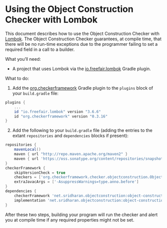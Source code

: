 # Using the Object Construction Checker with Lombok

This document describes how to use the Object Construction Checker with
[Lombok](https://projectlombok.org).
The Object Construction Checker guarantees, at compile time, that there
will be no run-time exceptions due to the programmer failing to set a
required field in a call to a builder.

What you’ll need:
* A project that uses Lombok via the [io.freefair.lombok](https://plugins.gradle.org/plugin/io.freefair.lombok) Gradle plugin.

What to do:

1. Add the [org.checkerframework](https://github.com/kelloggm/checkerframework-gradle-plugin) Gradle plugin to the `plugins` block of your `build.gradle` file:

```groovy
plugins {
    ...
    id "io.freefair.lombok" version "3.6.6"
    id "org.checkerframework" version "0.3.16"
}
```

2. Add the following to your `build.gradle` file (adding the entries to the extant `repositories` and `dependencies` blocks if present):

```groovy
repositories {
    mavenLocal()
    maven { url "http://repo.maven.apache.org/maven2" }
    maven { url 'https://oss.sonatype.org/content/repositories/snapshots' }
}
checkerFramework {
    skipVersionCheck = true
    checkers = ['org.checkerframework.checker.objectconstruction.ObjectConstructionChecker']
    extraJavacArgs = ['-AsuppressWarnings=type.anno.before']
}
dependencies {
    checkerFramework 'net.sridharan.objectconstruction:object-construction-checker:0.1.1-SNAPSHOT'
    implementation 'net.sridharan.objectconstruction:object-construction-qual:0.1.1-SNAPSHOT'
}
```


After these two steps, building your program will run the checker and alert you at compile time if any required properties might not be set.
